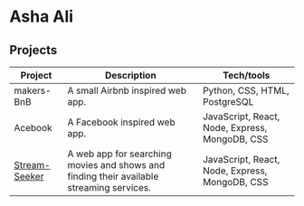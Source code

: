 # Asha Ali

## Projects









| Project                             | Description       | Tech/tools        |
| ----------------------------------- | ----------------- | ----------------- |
| makers-BnB                   | A small Airbnb inspired web app. | Python, CSS, HTML, PostgreSQL |
| Acebook                      | A Facebook inspired web app. | JavaScript, React, Node, Express, MongoDB, CSS |
| [Stream-Seeker](httAsha-Ali/Stream-Seeker)                |  A web app for searching movies and shows and finding their available streaming services. |  JavaScript, React, Node, Express, MongoDB, CSS |



